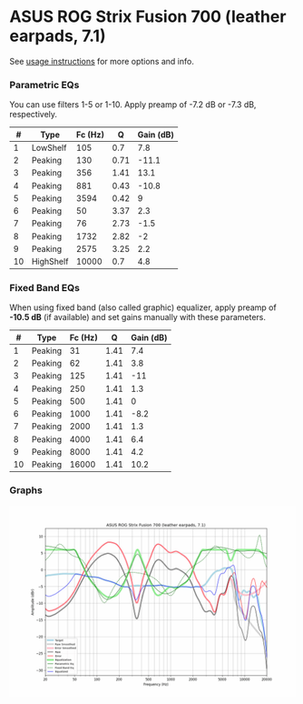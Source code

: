 # ASUS ROG Strix Fusion 700 (leather earpads, 7.1)
See [usage instructions](https://github.com/jaakkopasanen/AutoEq#usage) for more options and info.

### Parametric EQs
You can use filters 1-5 or 1-10. Apply preamp of -7.2 dB or -7.3 dB, respectively.

|   # | Type      |   Fc (Hz) |    Q |   Gain (dB) |
|-----|-----------|-----------|------|-------------|
|   1 | LowShelf  |       105 | 0.7  |         7.8 |
|   2 | Peaking   |       130 | 0.71 |       -11.1 |
|   3 | Peaking   |       356 | 1.41 |        13.1 |
|   4 | Peaking   |       881 | 0.43 |       -10.8 |
|   5 | Peaking   |      3594 | 0.42 |         9   |
|   6 | Peaking   |        50 | 3.37 |         2.3 |
|   7 | Peaking   |        76 | 2.73 |        -1.5 |
|   8 | Peaking   |      1732 | 2.82 |        -2   |
|   9 | Peaking   |      2575 | 3.25 |         2.2 |
|  10 | HighShelf |     10000 | 0.7  |         4.8 |

### Fixed Band EQs
When using fixed band (also called graphic) equalizer, apply preamp of **-10.5 dB** (if available) and set gains manually with these parameters.

|   # | Type    |   Fc (Hz) |    Q |   Gain (dB) |
|-----|---------|-----------|------|-------------|
|   1 | Peaking |        31 | 1.41 |         7.4 |
|   2 | Peaking |        62 | 1.41 |         3.8 |
|   3 | Peaking |       125 | 1.41 |       -11   |
|   4 | Peaking |       250 | 1.41 |         1.3 |
|   5 | Peaking |       500 | 1.41 |         0   |
|   6 | Peaking |      1000 | 1.41 |        -8.2 |
|   7 | Peaking |      2000 | 1.41 |         1.3 |
|   8 | Peaking |      4000 | 1.41 |         6.4 |
|   9 | Peaking |      8000 | 1.41 |         4.2 |
|  10 | Peaking |     16000 | 1.41 |        10.2 |

### Graphs
![](./ASUS%20ROG%20Strix%20Fusion%20700%20(leather%20earpads,%207.1).png)
